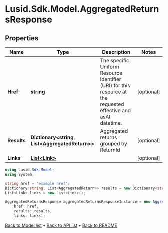 # Lusid.Sdk.Model.AggregatedReturnsResponse

## Properties

Name | Type | Description | Notes
------------ | ------------- | ------------- | -------------
**Href** | **string** | The specific Uniform Resource Identifier (URI) for this resource at the requested effective and asAt datetime. | [optional] 
**Results** | **Dictionary&lt;string, List&lt;AggregatedReturn&gt;&gt;** | Aggregated returns grouped by ReturnId | [optional] 
**Links** | [**List&lt;Link&gt;**](Link.md) |  | [optional] 

```csharp
using Lusid.Sdk.Model;
using System;

string href = "example href";
Dictionary<string, List<AggregatedReturn>> results = new Dictionary<string, List<AggregatedReturn>>();
List<Link> links = new List<Link>();

AggregatedReturnsResponse aggregatedReturnsResponseInstance = new AggregatedReturnsResponse(
    href: href,
    results: results,
    links: links);
```

[Back to Model list](../README.md#documentation-for-models) &#8226; [Back to API list](../README.md#documentation-for-api-endpoints) &#8226; [Back to README](../README.md)
